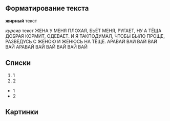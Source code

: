 ## Форматирование текста

**жирный** текст

*курсив* текст
ЖЕНА У МЕНЯ ПЛОХАЯ, БЬЁТ МЕНЯ, РУГАЕТ,  НУ А ТЁЩА ДОБРАЯ КОРМИТ, ОДЕВАЕТ. И Я ТАКПОДУМАЛ, ЧТОБЫ БЫЛО ПРОЩЕ, РАЗВЕДУСЬ С ЖЕНОЮ И ЖЕНЮСЬ НА ТЁЩЕ. АРАВАЙ ВАЙ ВАЙ ВАЙ ВАЙ АРАВАЙ ВАЙ ВАЙ ВАЙ ВАЙ ВАЙ


## Списки

1. 1
2. 2

* 1
* 2

## Картинки
